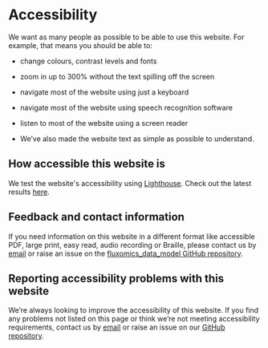 # Accessibility

We want as many people as possible to be able to use this website. For example, that means you should be able to:

- change colours, contrast levels and fonts

- zoom in up to 300% without the text spilling off the screen

- navigate most of the website using just a keyboard

- navigate most of the website using speech recognition software

- listen to most of the website using a screen reader

- We’ve also made the website text as simple as possible to understand.

## How accessible this website is

We test the website's accessibility using [Lighthouse](https://developer.chrome.com/docs/lighthouse/overview/). Check out the latest results [here](https://github.com/dtu-qmcm/fluxomics_data_model/actions/workflows/test_docs.yml).

## Feedback and contact information

If you need information on this website in a different format like accessible
PDF, large print, easy read, audio recording or Braille, please contact us by
[email](mailto:tedgro@dtu.dk) or raise an issue on the [fluxomics_data_model GitHub repository](https://github.com/dtu-qmcm/fluxomics_data_model/issues).

## Reporting accessibility problems with this website

We’re always looking to improve the accessibility of this website. If you find
any problems not listed on this page or think we’re not meeting accessibility
requirements, contact us by [email](mailto:tedgro@dtu.dk) or raise
an issue on our [GitHub repository](https://github.com/dtu-qmcm/fluxomics_data_model/issues).
